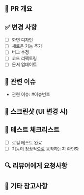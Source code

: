 ## 📌 PR 개요

<!-- 이 PR에서 해결하는 내용과 주요 변경 사항을 간단히 설명해주세요. -->

## ✅ 변경 사항

<!-- 변경된 파일, 추가된 기능 또는 수정된 내용을 적어주세요. -->

- [ ] 화면 디자인
- [ ] 새로운 기능 추가
- [ ] 버그 수정
- [ ] 코드 리팩토링
- [ ] 문서 업데이트

## 🔗 관련 이슈

<!-- 이 PR과 관련된 GitHub 이슈 번호를 적어주세요. -->

- 관련 이슈: #이슈번호

## 📸 스크린샷 (UI 변경 시)

<!-- UI가 변경되었다면 캡처 화면을 첨부해주세요. -->

## 📌 테스트 체크리스트

<!-- PR이 테스트되었는지 체크해주세요. -->

- [ ] 로컬 테스트 완료
- [ ] 기능이 정상적으로 동작하는지 확인함

## 🔍 리뷰어에게 요청사항

<!-- 리뷰어에게 특별히 확인받고 싶은 부분이 있다면 적어주세요. -->

## 📝 기타 참고사항

<!-- 추가적으로 공유할 내용이 있다면 적어주세요. -->
